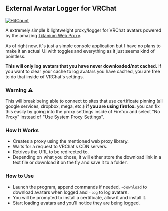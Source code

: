 ## External Avatar Logger for VRChat
[![HitCount](https://hits.dwyl.com/notunixian/ExternalLogger.svg?style=flat-square)](http://hits.dwyl.com/notunixian/ExternalLogger)


A extremely simple & lightweight proxy/logger for VRChat avatars powered by the amazing [Titanium Web Proxy](https://github.com/justcoding121/titanium-web-proxy).

As of right now, it's just a simple console application but I have no plans to make it an actual UI with toggles and everything as it just seems kind of pointless.

**This will only log avatars that you have never downloaded/not cached.**
If you want to clear your cache to log avatars you have cached, you are free to do that inside of VRChat's settings.

### Warning ⚠
This will break being able to connect to sites that use certificate pinning (all google services, dropbox, mega, etc.) **if you are using firefox.** you can fix this easily by going into the proxy settings inside of Firefox and select "No Proxy" instead of "Use System Proxy Settings".

### How It Works

* Creates a proxy using the mentioned web proxy library.
* Waits for a request to VRChat's CDN servers.
* Retrives the URL to be redirected to.
* Depending on what you chose, it will either store the download link in a text file or download it on the fly and save it to a folder.

### How to Use

* Launch the program, append commands if needed, ```-download``` to download avatars when logged and ```-log``` to log avatars.
* You will be prompted to install a certificate, allow it and install it.
* Start loading avatars and you'll notice they are being logged.








